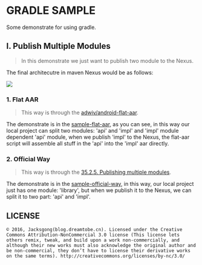 # GRADLE SAMPLE

Some demonstrate for using gradle.

## I. Publish Multiple Modules

> In this demonstrate we just want to publish two module to the Nexus.

The final architecutre in maven Nexus would be as follows:

![][gralde-multiple-modules-png]

### 1. Flat AAR

> This way is through the [adwiv/android-flat-aar](https://github.com/adwiv/android-fat-aar).

The demonstrate is in the [sample-flat-aar](todo-path), as you can see, in this way our local project can split two modules: 'api' and 'impl' and 'impl' module dependent 'api' module, when we publish 'impl' to the Nexus, the flat-aar script will assemble all stuff in the 'api' into the 'impl' aar directly.

### 2. Official Way

> This way is through the [35.2.5. Publishing multiple modules](https://docs.gradle.org/current/userguide/publishing_maven.html#sec:publishing_multiple_modules_to_maven).

The demonstrate is in the [sample-official-way](todo-path), in this way, our local project just has one module: 'library', but when we publish it to the Nexus, we can split it to two part: 'api' and 'impl'.


## LICENSE

```
© 2016, Jacksgong(blog.dreamtobe.cn). Licensed under the Creative Commons Attribution-NonCommercial 3.0 license (This license lets others remix, tweak, and build upon a work non-commercially, and although their new works must also acknowledge the original author and be non-commercial, they don’t have to license their derivative works on the same terms). http://creativecommons.org/licenses/by-nc/3.0/
```

[gralde-multiple-modules-png]: https://github.com/Jacksgong/gralde-sample/raw/master/art/gradle-multiple-modules.png
